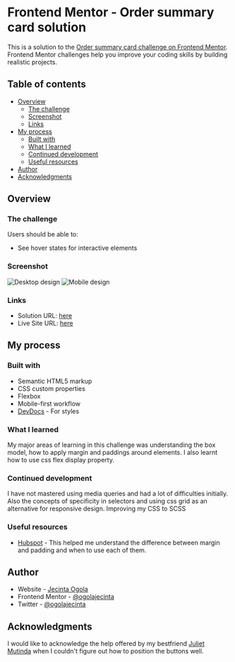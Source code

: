 # Frontend Mentor - Order summary card solution

This is a solution to the [Order summary card challenge on Frontend Mentor](https://www.frontendmentor.io/challenges/order-summary-component-QlPmajDUj). Frontend Mentor challenges help you improve your coding skills by building realistic projects. 

## Table of contents

- [Overview](#overview)
  - [The challenge](#the-challenge)
  - [Screenshot](#screenshot)
  - [Links](#links)
- [My process](#my-process)
  - [Built with](#built-with)
  - [What I learned](#what-i-learned)
  - [Continued development](#continued-development)
  - [Useful resources](#useful-resources)
- [Author](#author)
- [Acknowledgments](#acknowledgments)

## Overview

### The challenge

Users should be able to:

- See hover states for interactive elements

### Screenshot

![Desktop design]("desktop-screencapture.png")
![Mobile design]("mobile-screencapture.png")

### Links

- Solution URL: [here](https://github.com/ogolajecinta/order-summary-card)
- Live Site URL: [here](https://ogolajecinta.github.io/order-summary-card/)

## My process

### Built with

- Semantic HTML5 markup
- CSS custom properties
- Flexbox
- Mobile-first workflow
- [DevDocs](https://devdocs.io/) - For styles

### What I learned

My major areas of learning in this challenge was understanding the box model, how to apply margin and paddings around elements. I also learnt how to use css flex display property.

### Continued development

I have not mastered using media queries and had a lot of difficulties initially. Also the concepts of specificity in selectors and using css grid as an alternative for responsive design. 
Improving my CSS to SCSS

### Useful resources

- [Hubspot](https://blog.hubspot.com/website/css-margin-vs-padding) - This helped me understand the difference between margin and padding and when to use each of them.

## Author

- Website - [Jecinta Ogola](https://github.com/ogolajecinta)
- Frontend Mentor - [@ogolajecinta](https://www.frontendmentor.io/profile/ogolajecinta)
- Twitter - [@ogolajecinta](https://www.twitter.com/ogolajecinta)

## Acknowledgments
I would like to acknowledge the help offered by my bestfriend [Juliet Mutinda](https://github.com/msmutinda) when I couldn't figure out how to position the buttons well.


